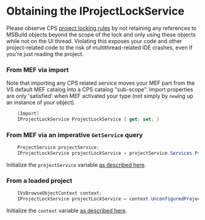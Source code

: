 Obtaining the IProjectLockService
=================================

Please observe CPS [project locking rules](project_lock.md)
by not retaining any references to MSBuild objects beyond the scope of the
lock and only using these objects while not on the UI thread.  Violating
this exposes your code and other project-related code to the risk of
multithread-related IDE crashes, even if you're just reading the project.

### From MEF via import

Note that importing any CPS related service moves your MEF part from the
VS default MEF catalog into a CPS catalog "sub-scope". Import properties
are only 'satisfied' when MEF activated your type (not simply by `new`ing
up an instance of your object).

```csharp
    [Import]
    IProjectLockService ProjectLockService { get; set; }
```

### From MEF via an imperative `GetService` query

```csharp
    ProjectService projectService;
    IProjectLockService projectLockService = projectService.Services.ProjectLockService;
```

Initialize the `projectService` variable [as described here](obtaining_the_ProjectService.md).

### From a loaded project

```csharp
    IVsBrowseObjectContext context;
    IProjectLockService projectLockService = context.UnconfiguredProject.ProjectService.Services.ProjectLockService;
```

Initialize the `context` variable [as described here](finding_CPS_in_a_VS_project.md).


